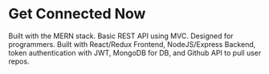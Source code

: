 <h1>Get Connected Now</h1>
<p>Built with the MERN stack. Basic REST API using MVC. Designed for programmers. Built with React/Redux Frontend, NodeJS/Express Backend, token authentication with JWT, MongoDB for DB, and Github API to pull user repos. 

